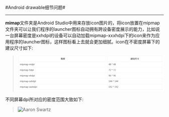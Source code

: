 #Android drawable细节问题#

----------

**mimap**文件夹是Android Studio中用来存放icon图片的，将icon放置在mipmap文件夹可以让我们程序的launcher图标自动拥有跨设备密度展示的能力，比如说一台屏幕密度是xxhdpi的设备可以自动加载mipmap-xxxhdpi下的icon来作为应用程序的launcher图标，这样图标看上去就会更加细腻。icon在不密度屏幕下的建议尺寸如下:

>![Aaron Swartz](https://github.com/feiyunamy/readindnotes_pic/blob/master/1.png?raw=true)

不同屏幕dpi所对应的密度范围大致如下:
>![Aaron Swartz](http://img.mukewang.com/572af9ce0001640509550271.png)